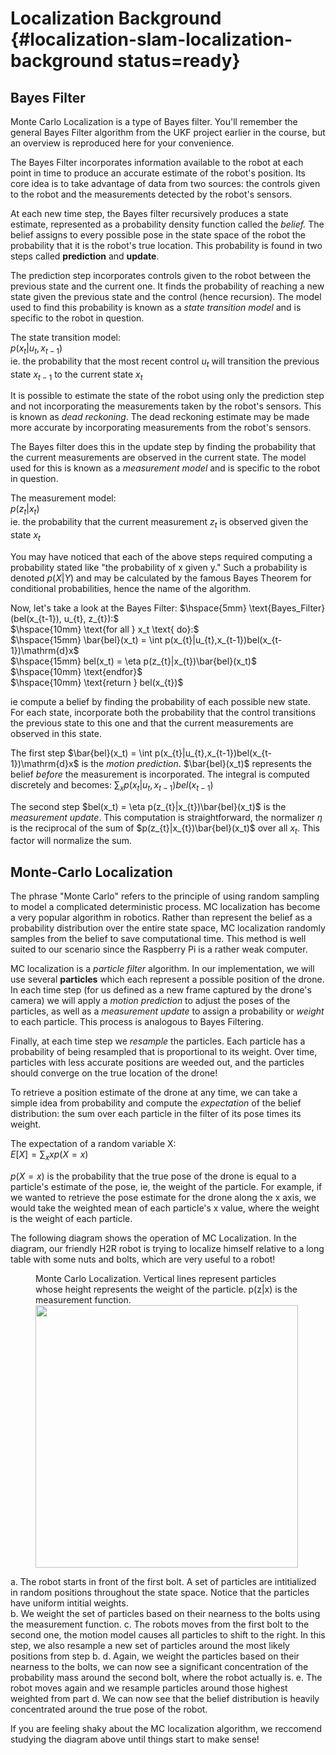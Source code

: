 # Localization Background {#localization-slam-localization-background status=ready}

## Bayes Filter
Monte Carlo Localization is a type of Bayes filter. You'll remember the general Bayes Filter algorithm from the UKF project earlier in the course, but an overview is reproduced here for your convenience.

The Bayes Filter incorporates information available to the robot at each point in time to produce an accurate estimate of the robot's position. Its core idea is to take advantage of data from two sources: the controls given to the robot and the measurements detected by the robot's sensors.

At each new time step, the Bayes filter recursively produces a state estimate, represented as a probability density function called the *belief.* The belief assigns to every possible pose in the state space of the robot the probability that it is the robot's true location. This probability is found in two steps called **prediction** and **update**.

The prediction step incorporates controls given to the robot between the previous state and the current one. It finds the probability of reaching a new state given the previous state and the control (hence recursion). The model used to find this probability is known as a *state transition model* and is specific to the robot in question.

The state transition model:  
$p(x_{t}|u_{t},x_{t-1})$  
ie. the probability that the most recent control $u_t$ will transition the previous state $x_{t-1}$ to the current state $x_t$

It is possible to estimate the state of the robot using only the prediction step and not incorporating the measurements taken by the robot's sensors. This is known as *dead reckoning*. The dead reckoning estimate may be made more accurate by incorporating measurements from the robot's sensors.

The Bayes filter does this in the update step by finding the probability that the current measurements are observed in the current state. The model used for this is known as a *measurement model* and is specific to the robot in question.

The measurement model:  
$p(z_{t}|x_{t})$  
ie. the probability that the current measurement $z_t$ is observed given the state $x_t$  

You may have noticed that each of the above steps required computing a probability stated like "the probability of x given y." Such a probability is denoted $p(X|Y)$ and may be calculated by the famous Bayes Theorem for conditional probabilities, hence the name of the algorithm.

Now, let's take a look at the Bayes Filter:
$\hspace{5mm} \text{Bayes_Filter}(bel(x_{t-1}), u_{t}, z_{t}):$  
$\hspace{10mm} \text{for all } x_t \text{ do}:$  
$\hspace{15mm} \bar{bel}(x_t) = \int p(x_{t}|u_{t},x_{t-1})bel(x_{t-1})\mathrm{d}x$  
$\hspace{15mm} bel(x_t) = \eta p(z_{t}|x_{t})\bar{bel}(x_t)$  
$\hspace{10mm} \text{endfor}$  
$\hspace{10mm} \text{return } bel(x_{t})$  

ie compute a belief by finding the probability of each possible new state. For each state, incorporate both the probability that the control transitions the previous state to this one and that the current measurements are observed in this state.

The first step $\bar{bel}(x_t) = \int p(x_{t}|u_{t},x_{t-1})bel(x_{t-1})\mathrm{d}x$  is the *motion prediction*. $\bar{bel}(x_t)$ represents the belief *before* the measurement is incorporated. The integral is computed discretely and becomes:
$\sum_x{p(x_t|u_t,x_{t-1})bel(x_{t-1})}$

The second step $bel(x_t) = \eta p(z_{t}|x_{t})\bar{bel}(x_t)$ is the *measurement update*. This computation is straightforward, the normalizer $\eta$ is the reciprocal of the sum of $p(z_{t}|x_{t})\bar{bel}(x_t)$ over all $x_t$. This factor will normalize the sum.

## Monte-Carlo Localization
The phrase "Monte Carlo" refers to the principle of using random sampling to model a complicated deterministic process. MC localization has become a very popular algorithm in robotics. Rather than represent the belief as a probability distribution over the entire state space, MC localization randomly samples from the belief to save computational time. This method is well suited to our scenario since the Raspberry Pi is a rather weak computer.

MC localization is a *particle filter* algorithm. In our implementation, we will use several **particles** which each represent a possible position of the drone. In each time step (for us defined as a new frame captured by the drone's camera) we will apply a *motion prediction* to adjust the poses of the particles, as well as a *measurement update* to assign a probability or *weight* to each particle. This process is analogous to Bayes Filtering.

Finally, at each time step we *resample* the particles. Each particle has a probability of being resampled that is proportional to its weight. Over time, particles with less accurate positions are weeded out, and the particles should converge on the true location of the drone!

To retrieve a position estimate of the drone at any time, we can take a simple idea from probability and compute the *expectation* of the belief distribution: the sum over each particle in the filter of its pose times its weight.

The expectation of a random variable X:  
$E[X] = \sum_x{xp(X=x)}$

$p(X=x)$ is the probability that the true pose of the drone is equal to a
particle's estimate of the pose, ie, the weight of the particle.
For example, if we wanted to retrieve the pose estimate for the drone along the
x axis, we would take the weighted mean of each particle's x value, where the
weight is the weight of each particle.

The following diagram shows the operation of MC Localization. In the diagram, our friendly H2R robot is trying to localize himself relative to a long table with some nuts and bolts, which are very useful to a robot!

<figure id="localization">
    <figcaption>Monte Carlo Localization. Vertical lines represent particles whose height represents the weight of the particle. p(z|x) is the measurement function. </figcaption>
    <img style='width:30em' src="MClocal.png"/>
</figure>

 a. The robot starts in front of the first bolt. A set of particles are intitialized in random positions throughout the state space. Notice that the particles have uniform intitial weights.   
 b. We weight the set of particles based on their nearness to the bolts using the measurement function. 
 c. The robots moves from the first bolt to the second one, the motion model causes all particles to shift to the right. In this step, we also resample a new set of particles around the most likely positions from step b.
 d. Again, we weight the particles based on their nearness to the bolts, we can now see a significant concentration of the probability mass around the second bolt, where the robot actually is. 
 e. The robot moves again and we resample particles around those highest weighted from part d. We can now see that the belief distribution is heavily concentrated around the true pose of the robot.

 If you are feeling shaky about the MC localization algorithm, we reccomend studying the diagram above until things start to make sense!
